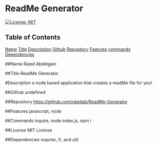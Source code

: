 # ReadMe Generator
   [![License: MIT](https://img.shields.io/badge/License-MIT-yellow.svg)](https://opensource.org/licenses/MIT)

## Table of Contents
[Name](#name)
[Title](#title)
[Description](#description)
[Github](#github)
[Repository](#repository)
[Features](#features)
[commands](#commands)
[Dependencies](#dependencies)

##Name
Raied Abdelgani

##Title
ReadMe Generator

#Description
a node based application that creates a readMe file for you!

##Github
undefined
  
##Repository
https://github.com/raiedab/ReadMe-Generator

##Features
javascript, node

##Commands
inquire, node index.js, npm i 

##License
MIT License

##Dependencies
inquirer, fr, and util


